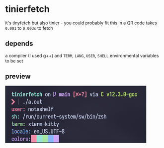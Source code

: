 # tinierfetch

it's tinyfetch but also tinier - you could probably fit this in a QR code
takes `0.001` to `0.003s` to fetch

## depends

a compiler (I used g++) and `TERM`, `LANG`, `USER`, `SHELL` environmental variables to be set

## preview

![yeah](./preview.png)
